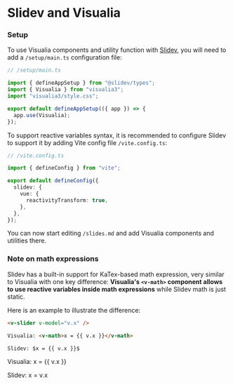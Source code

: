 # Slidev and Visualia

### Setup

To use Visualia components and utility function with [Slidev](https://sli.dev/), you will need to add a `/setup/main.ts` configuration file:

```ts
// /setup/main.ts

import { defineAppSetup } from "@slidev/types";
import { Visualia } from "visualia3";
import "visualia3/style.css";

export default defineAppSetup(({ app }) => {
  app.use(Visualia);
});
```

To support reactive variables syntax, it is recommended to configure Slidev to support it by adding Vite config file `/vite.config.ts`:

```ts
// /vite.config.ts

import { defineConfig } from "vite";

export default defineConfig({
  slidev: {
    vue: {
      reactivityTransform: true,
    },
  },
});
```

You can now start editing `/slides.md` and add Visualia components and utilities there.

### Note on math expressions

Slidev has a built-in support for KaTex-based math expression, very similar to Visualia with one key difference: **Visualia's `<v-math>` component allows to use reactive variables inside math expressions** while Slidev math is just static.

Here is an example to illustrate the difference:

```html
<v-slider v-model="v.x" />

Visualia: <v-math>x = {{ v.x }}</v-math>

Slidev: $x = {{ v.x }}$
```

<v-slider v-model="v.x" />

Visualia: <v-math>x = {{ v.x }}</v-math>

Slidev: <v-math>x = v.x </v-math>
